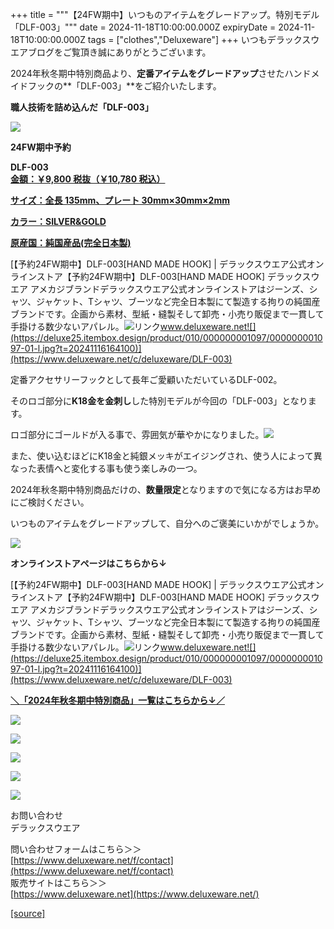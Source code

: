 +++
title = """【24FW期中】いつものアイテムをグレードアップ。特別モデル「DLF-003」"""
date = 2024-11-18T10:00:00.000Z
expiryDate = 2024-11-18T10:00:00.000Z
tags = ["clothes","Deluxeware"]
+++
いつもデラックスウエアブログをご覧頂き誠にありがとうございます。

2024年秋冬期中特別商品より、**定番アイテムをグレードアップ**させたハンドメイドフックの**「DLF-003」**をご紹介いたします。

**職人技術を詰め込んだ「DLF-003」**

[![](https://stat.ameba.jp/user_images/20241118/17/deluxeware/a0/d6/j/o0800080015511529974.jpg)](https://stat.ameba.jp/user_images/20241118/17/deluxeware/a0/d6/j/o0800080015511529974.jpg)

**24FW期中予約**

**DLF-003**  
**[金額：￥9,800 税抜（￥10,780 税込）](https://www.deluxeware.net/c/deluxeware/DLF-003)**

**[サイズ：全長 135mm、プレート 30mm×30mm×2mm](https://www.deluxeware.net/c/deluxeware/DLF-003)**

**[カラー：SILVER&GOLD](https://www.deluxeware.net/c/deluxeware/DLF-003)**

**[原産国：純国産品(完全日本製)](https://www.deluxeware.net/c/deluxeware/DLF-003)**

[【予約24FW期中】DLF-003\[HAND MADE HOOK\] | デラックスウエア公式オンラインストア【予約24FW期中】DLF-003\[HAND MADE HOOK\] デラックスウエア アメカジブランドデラックスウエア公式オンラインストアはジーンズ、シャツ、ジャケット、Tシャツ、ブーツなど完全日本製にて製造する拘りの純国産ブランドです。企画から素材、型紙・縫製そして卸売・小売り販促まで一貫して手掛ける数少ないアパレル。![リンク](https://c.stat100.ameba.jp/ameblo/symbols/v3.20.0/svg/gray/editor_link.svg)www.deluxeware.net![](https://deluxe25.itembox.design/product/010/000000001097/000000001097-01-l.jpg?t=20241116164100)](https://www.deluxeware.net/c/deluxeware/DLF-003)

定番アクセサリーフックとして長年ご愛顧いただいているDLF-002。

そのロゴ部分に**K18金を金刺し**した特別モデルが今回の「DLF-003」となります。

ロゴ部分にゴールドが入る事で、雰囲気が華やかになりました。[![](https://stat.ameba.jp/user_images/20241118/17/deluxeware/e2/a8/j/o0800080015511532484.jpg)](https://stat.ameba.jp/user_images/20241118/17/deluxeware/e2/a8/j/o0800080015511532484.jpg)

また、使い込むほどにK18金と純銀メッキがエイジングされ、使う人によって異なった表情へと変化する事も使う楽しみの一つ。

2024年秋冬期中特別商品だけの、**数量限定**となりますので気になる方はお早めにご検討ください。

いつものアイテムをグレードアップして、自分へのご褒美にいかがでしょうか。

[![](https://stat.ameba.jp/user_images/20241118/17/deluxeware/a0/d6/j/o0800080015511529974.jpg)](https://stat.ameba.jp/user_images/20241118/17/deluxeware/a0/d6/j/o0800080015511529974.jpg)

**オンラインストアページはこちらから↓**

[【予約24FW期中】DLF-003\[HAND MADE HOOK\] | デラックスウエア公式オンラインストア【予約24FW期中】DLF-003\[HAND MADE HOOK\] デラックスウエア アメカジブランドデラックスウエア公式オンラインストアはジーンズ、シャツ、ジャケット、Tシャツ、ブーツなど完全日本製にて製造する拘りの純国産ブランドです。企画から素材、型紙・縫製そして卸売・小売り販促まで一貫して手掛ける数少ないアパレル。![リンク](https://c.stat100.ameba.jp/ameblo/symbols/v3.20.0/svg/gray/editor_link.svg)www.deluxeware.net![](https://deluxe25.itembox.design/product/010/000000001097/000000001097-01-l.jpg?t=20241116164100)](https://www.deluxeware.net/c/deluxeware/DLF-003)

[**＼「2024年秋冬期中特別商品」一覧はこちらから↓／**](https://www.deluxeware.net/c/2024FWreserveall2)

[![](https://stat.ameba.jp/user_images/20241116/15/deluxeware/da/96/j/o0800080015510646428.jpg?caw=800)](https://www.deluxeware.net/c/2024FWreserveall2)

[![](https://stat.ameba.jp/user_images/20241116/16/deluxeware/4a/05/j/o1200050015510661447.jpg?caw=800)](https://www.deluxeware.net/c/deluxeware/D-26)

[![](https://stat.ameba.jp/user_images/20240315/15/deluxeware/04/7f/j/o0800026015413271803.jpg?caw=800)](https://www.instagram.com/deluxeware/?hl=ja)

[![](https://stat.ameba.jp/user_images/20220415/12/deluxeware/3b/ce/j/o0800026015103175481.jpg?caw=800)](https://www.deluxeware.net/f/headstore)

[![](https://stat.ameba.jp/user_images/20220415/12/deluxeware/d7/c6/j/o0800026015103175487.jpg?caw=800)](https://www.deluxeware.net/)

お問い合わせ  
デラックスウエア

問い合わせフォームはこちら＞＞  
[https://www.deluxeware.net/f/contact](https://www.deluxeware.net/f/contact)  
販売サイトはこちら＞＞  
[https://www.deluxeware.net](https://www.deluxeware.net/)

[[source]](https://ameblo.jp/deluxeware/entry-12875491586.html)
